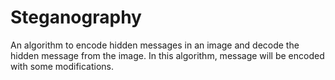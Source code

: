 # Steganography
An algorithm to encode hidden messages in an image and decode the hidden message from the image. In this algorithm, message will be encoded with some modifications.
